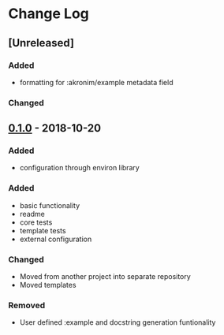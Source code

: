 # Change Log

## [Unreleased]
### Added
- formatting for :akronim/example metadata field

### Changed

## [0.1.0] - 2018-10-20
### Added
- configuration through environ library

### Added
- basic functionality
- readme
- core tests
- template tests
- external configuration

### Changed 
- Moved from another project into separate repository
- Moved templates

### Removed 
- User defined :example and docstring generation funtionality

[0.1.0]: https://github.com/michaelleachim/akronim/compare/0.1.0...HEAD
